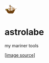 ![ship.png](ship.png)

# astrolabe

my mariner tools

[[image source](https://www.deviantart.com/dame-hailey/art/Ship-Pixel-510410740)]
